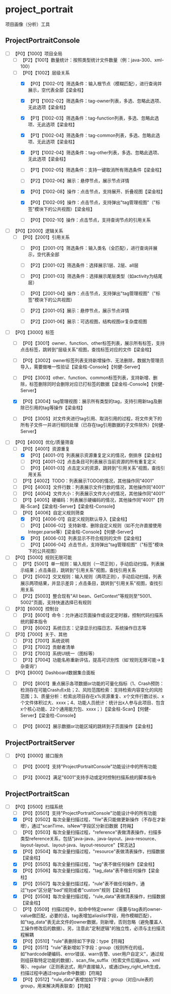 # project_portrait
项目画像（分析）工具


## ProjectPortraitConsole
- [ ] 【P0】【1000】项目全局
    - [ ] 【P2】【1001】数量统计：按照类型统计文件数量（例：java-300、xml-100）
    - [ ] 【P0】【1002】层级关系
        - [x] 【P0】【1002-01】筛选条件：输入根节点（模糊匹配），进行查询并展示，空代表全部【梁金柱】
        - [x] 【P1】【1002-02】筛选条件：tag-owner列表，多选、忽略此选项、无此选项【梁金柱】
        - [x] 【P1】【1002-03】筛选条件：tag-function列表，多选、忽略此选项、无此选项【梁金柱】
        - [x] 【P1】【1002-04】筛选条件：tag-common列表，多选、忽略此选项、无此选项【梁金柱】
        - [x] 【P1】【1002-04】筛选条件：tag-other列表，多选、忽略此选项、无此选项【梁金柱】
        - [ ] 【P1】【1002-05】筛选条件：支持一键取消所有筛选条件【梁金柱】
        - [ ] 【P2】【1002-06】展示：悬停节点，展示节点详情
        - [x] 【P0】【1002-08】操作：点击节点，支持展开、折叠视图【梁金柱】
        - [x] 【P0】【1002-09】操作：点击节点，支持弹出"tag管理视图"（"标签"模块下的公共视图）【梁金柱】
        - [ ] 【P0】【1002-10】操作：点击节点，支持查询节点的引用关系


- [ ] 【P0】【2000】逻辑关系
    - [ ] 【P0】【2001】引用关系
        - [ ] 【P0】【2001-01】筛选条件：输入类名（全匹配），进行查询并展示，空代表全部
        - [ ] 【P2】【2001-02】筛选条件：选择展示1层、2层、all层
        - [ ] 【P0】【2001-03】筛选条件：选择展示尾层类型（如activity为结尾层）
        - [ ] 【P0】【2001-04】操作：点击节点，支持弹出"tag管理视图"（"标签"模块下的公共视图）
        - [ ] 【P2】【2001-05】展示：悬停节点，展示节点详情
        - [ ] 【P2】【2001-06】展示：可选视图，结构视图or复杂度视图

    
- [ ] 【P0】【3000】标签
    - [ ] 【P0】【3001】owner、function、other标签列表，展示所有标签，支持点击标签，跳转到"层级关系"视图，查找标签对应的文件【梁金柱】
    - [ ] 【P0】【3002】owner标签列表支持新增操作、无法删除，数据为管理员导入，需要做唯一性验证【梁金柱-Console】【何健-Server】
    - [ ] 【P0】【3003】other、function、common标签列表，支持新增、删除，标签删除同时会删除对应已打标签的数据【梁金柱-Console】【何健-Server】
    - [x] 【P0】【3004】tag管理视图：展示所有类型的tag，支持引用新tag及删除已引用的tag等操作【梁金柱】
    - [ ] 【P0】【3005】对文件夹进行tag引用、取消引用的过程，将文件夹下的所有子文件一并进行相同处理（已存在tag引用数据的子文件除外）【何健-Server】


- [ ] 【P0】【4000】优化/质量筛查
    - [ ] 【P0】【4001】资源重复
        - [x] 【P0】【4001-01】列表展示资源重复定义的情况，倒排序【梁金柱】
        - [ ] 【P0】【4001-02】点击条目可列表展示当前资源的所有重复定义
        - [ ] 【P0】【4001-03】点击定义的资源，跳转到"引用关系"视图，查找引用关系
    - [ ] 【P1】【4002】TODO：列表展示TODO的情况，其他操作同"4001"
    - [ ] 【P0】【4003】文件行数：列表展示文件行数的情况，其他操作同"4001"
    - [ ] 【P0】【4004】文件大小：列表展示文件大小的情况，其他操作同"4001"
    - [ ] 【P1】【4005】硬编码：列表展示硬编码的情况，其他操作同"4001"【符飚-Scan】【梁金柱-Server】【梁金柱-Console】
    - [ ] 【P0】【4006】自定义规则筛查
        - [x] 【P0】【4006-01】自定义规则默认导入【梁金柱】
        - [ ] 【P0】【4006-02】支持新增、删除自定义规则（如不允许直接使用Integer.parse等）【梁金柱-Console】【何健-Server】
        - [x] 【P0】【4006-03】列表显示不符合规则的文件【梁金柱】
        - [ ] 【P0】【4006-04】点击节点，支持弹出"tag管理视图"（"标签"模块下的公共视图）

- [ ] 【P0】【5000】规则无限可能
    - [ ] 【P1】【5001】单一规则：输入规则（一项正则），手动启动扫描，列表展示结果；点击条目，跳转到"引用关系"视图，查找引用关系
    - [ ] 【P2】【5002】交叉规则：输入规则（两项正则），手动启动扫描，列表展示两项结果，并显示差异；点击条目，跳转到"引用关系"视图，查找引用关系
    - [ ] 【P2】【5003】整合现有"All bean、GetContext"等规则至"5001、5002"页面，支持快速选择已有规则
  
- [ ] 【P3】【6000】控制台
    - [ ] 【P3】【6001】命令：允许通过页面操作或设定定时器，控制代码扫描系统的脚本指令
    - [ ] 【P3】【6002】系统日志：记录显示扫描日志、系统操作日志等

- [ ] 【P3】【7000】关于、其他
    - [ ] 【P3】【7001】系统说明
    - [ ] 【P3】【7002】贡献者清单
    - [ ] 【P3】【7003】系统UI统一（图标等）
    - [ ] 【P3】【7004】功能名称重新评估，提高可识别性（如'规则无限可能->复杂查询'）

- [ ] 【P0】【8000】Dashboard数据集合面板
    - [ ] 【P0】【8001】重点展示各项数据or功能的可量化指标（1、Crash预防：检测存在可能Crash点x处；2、风险范围检索：支持检索内容变化的风险范围；3、质量分析：检索出项目存在x%资源重复、x个文件行数过长、x个文件体积过大、xxxx；4、功能人员统计：统计出x人参与此项目、包含x个核心功能、22个通用能力包、xxxx；）【梁金柱-Scan】【何健-Server】【梁金柱-Console】
    - [ ] 【P0】【8002】展示数据or功能区域的跳转到子页面操作【梁金柱】


## ProjectPortraitServer
- [ ] 【P0】【0000】接口服务
    - [ ] 【P0】【0001】支持"ProjectPortraitConsole"功能设计中的所有功能
    - [ ] 【P3】【0002】满足"6001"支持手动或定时控制扫描系统的脚本指令


## ProjectPortraitScan
- [ ] 【P0】【0500】扫描系统
    - [ ] 【P0】【0501】支持"ProjectPortraitConsole"功能设计中的所有功能
    - [x] 【P0】【0502】每次全量扫描过程，"file"表只能做更新操作（不存在才新增），通过"scanTime、isNew"字段区分新旧数据【符飚】
    - [ ] 【P0】【0503】每次全量扫描过程，"reference"表做清表操作，扫描多类型reference关系，包括"java-java、java-layout、java-resource、layout-layout、layout-java、layout-resource"【常志达】
    - [x] 【P0】【0504】每次全量扫描过程，"resource"表做清表操作，扫描数据【梁金柱】
    - [x] 【P0】【0505】每次全量扫描过程，"tag"表不做任何操作【梁金柱】
    - [x] 【P0】【0506】每次全量扫描过程，"tag_data"表不做任何操作【梁金柱】
    - [x] 【P0】【0507】每次全量扫描过程，"rule"表不做任何操作，通过"type"区分是"bad"规则或者"custom"规则【梁金柱】
    - [x] 【P0】【0508】每次全量扫描过程，"rule_data"表做清表操作，扫描数据【梁金柱】
    - [ ] 【P1】【0509】扫描过程中，如命中特定owner（需要与tag表的owner-value做匹配，必要的话，tag表增加aliaslist字段，用作模糊匹配），如"tag_data"表无此文件的owner数据，则新增，否则忽略（避免覆盖人工操作修改后的数据）。另，注意此"定制逻辑"的独立性，必须与主扫描流程解耦
    - [x] 【P0】【0510】"rule"表删除如下字段：type【符飚】
    - [x] 【P0】【0511】"rule"表新增如下字段：group（规则所在的组，如"hardcode硬编码、error错误、warn告警、user用户自定义"，通过规则组获取特定功能的数据）、scan_file_suffix（检索文件后缀java、xml等）、regular（正则表达式，用户直接输入，或通过key_right_left生成，扫描过程中通过regular命中数据）【符飚】
    - [x] 【P0】【0512】"rule_data"表增加如下字段：group（对应rule表的group，用来解决两表联查）【符飚】
